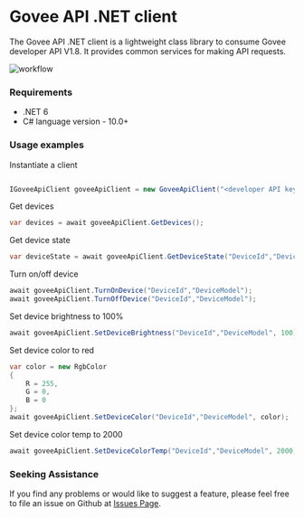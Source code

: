 # Govee API .NET client

The Govee API .NET client is a lightweight class library to consume Govee developer API V1.8. It provides common services for making API requests.

![workflow](https://github.com/Duke-fleed/govee-api-dotnet-client/actions/workflows/package.yml/badge.svg)

### Requirements

* .NET 6
* C# language version - 10.0+

### Usage examples

Instantiate a client

```C#

IGoveeApiClient goveeApiClient = new GoveeApiClient("<developer API key here>");
```

Get devices
```C#
var devices = await goveeApiClient.GetDevices();
```

Get device state
```C#
var deviceState = await goveeApiClient.GetDeviceState("DeviceId","DeviceModel");
```

Turn on/off device
```C#
await goveeApiClient.TurnOnDevice("DeviceId","DeviceModel");
await goveeApiClient.TurnOffDevice("DeviceId","DeviceModel");
```

Set device brightness to 100%
```C#
await goveeApiClient.SetDeviceBrightness("DeviceId","DeviceModel", 100);
```

Set device color to red
```C#
var color = new RgbColor
{
    R = 255,
    G = 0,
    B = 0
};
await goveeApiClient.SetDeviceColor("DeviceId","DeviceModel", color);
```

Set device color temp to 2000
```C#
await goveeApiClient.SetDeviceColorTemp("DeviceId","DeviceModel", 2000);
```

### Seeking Assistance
If you find any problems or would like to suggest a feature, please feel free to file an issue on Github at [Issues Page](https://github.com/Duke-fleed/govee-api-dotnet-client/issues).